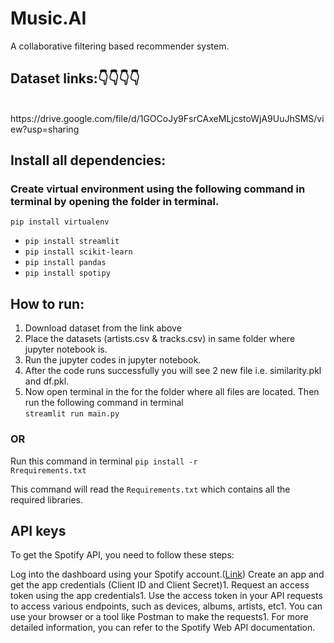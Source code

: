 # Music.AI
A collaborative filtering based recommender system.

## Dataset links:👇👇👇👇

<br/>
https://drive.google.com/file/d/1GOCoJy9FsrCAxeMLjcstoWjA9UuJhSMS/view?usp=sharing

## Install all dependencies:
### Create virtual environment using the following command in terminal by opening the folder in terminal.
<code>pip install virtualenv</code>
<ul>
<!---->
<li><code>pip install streamlit</code></li>
<li><code>pip install scikit-learn</code></li>
<li><code>pip install pandas</code></li>
<li><code>pip install spotipy</code></li>
</ul>

## How to run:
<ol>
  <li>Download dataset from the link above</li>
  <li>Place the datasets (artists.csv & tracks.csv) in same folder where jupyter notebook is.</li>
  <li>Run the jupyter codes in jupyter notebook.</li>
  <li>After the code runs successfully you will see 2 new file i.e. similarity.pkl and df.pkl.</li>
  <li>
    Now open terminal in the for the folder where all files are located.
    Then run the following command in terminal
    <br/>
    <code>streamlit run main.py</code>
  </li>
</ol>

### OR
Run this command in terminal
<code>pip install -r Rrequirements.txt</code>

This command will read the <code>Requirements.txt</code> which contains all the required libraries.

## API keys

To get the Spotify API, you need to follow these steps:

Log into the dashboard using your Spotify account.(<a href='https://developer.spotify.com/dashboard'>Link</a>)
Create an app and get the app credentials (Client ID and Client Secret)1.
Request an access token using the app credentials1.
Use the access token in your API requests to access various endpoints, such as devices, albums, artists, etc1.
You can use your browser or a tool like Postman to make the requests1. For more detailed information, you can refer to the Spotify Web API documentation.




